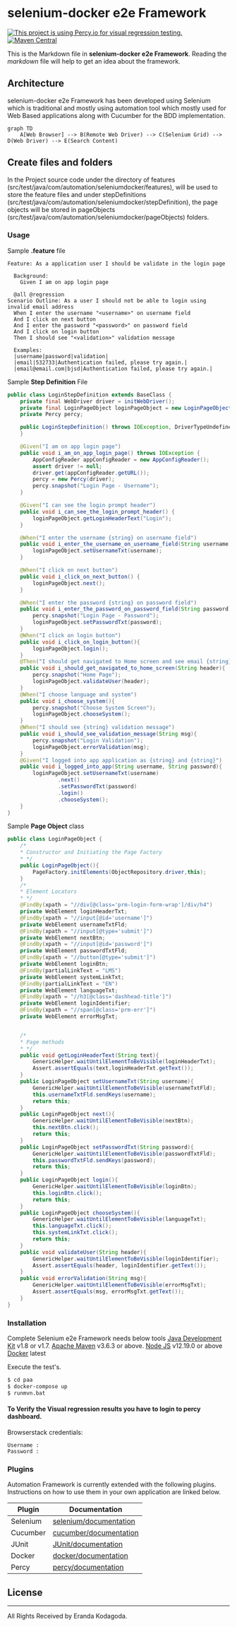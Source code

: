 # selenium-docker e2e Framework

[![This project is using Percy.io for visual regression testing.](https://percy.io/static/images/percy-badge.svg)](https://percy.io/)
[![Maven Central](https://maven-badges.herokuapp.com/maven-central/cz.jirutka.rsql/rsql-parser/badge.svg)](https://maven-badges.herokuapp.com/maven-central/cz.jirutka.rsql/rsql-parser)

This is the Markdown file in **selenium-docker e2e Framework**. Reading the _markdown_ file will help to get an idea about the framework.

## Architecture

selenium-docker e2e Framework has been developed using Selenium which is traditional and mostly using automation tool which mostly used for Web Based applications along with Cucumber for the BDD implementation. 

```mermaid
graph TD
    A[Web Browser] --> B(Remote Web Driver) --> C(Selenium Grid) --> D(Web Driver) --> E(Search Content)
```
## Create files and folders

In the Project source code under the directory of features (src/test/java/com/automation/seleniumdocker/features), 
will be used to store the feature files and under stepDefinitions (src/test/java/com/automation/seleniumdocker/stepDefinition),
the page objects will be stored in pageObjects (src/test/java/com/automation/seleniumdocker/pageObjects) folders.

### Usage

Sample **.feature** file
```gherkin
Feature: As a application user I should be validate in the login page

  Background:
    Given I am on app login page

  @all @regression
Scenario Outline: As a user I should not be able to login using invalid email address
  When I enter the username "<username>" on username field
  And I click on next button
  And I enter the password "<password>" on password field
  And I click on login button
  Then I should see "<validation>" validation message

  Examples:
  |username|password|validation|
  |email|532733|Authentication failed, please try again.|
  |email@email.com|bjsd|Authentication failed, please try again.|
```

Sample **Step Definition** File
```java
public class LoginStepDefinition extends BaseClass {
    private final WebDriver driver = initWebDriver();
    private final LoginPageObject loginPageObject = new LoginPageObject();
    private Percy percy;

    public LoginStepDefinition() throws IOException, DriverTypeUndefinedException {
    }

    @Given("I am on app login page")
    public void i_am_on_app_login_page() throws IOException {
        AppConfigReader appConfigReader = new AppConfigReader();
        assert driver != null;
        driver.get(appConfigReader.getURL());
        percy = new Percy(driver);
        percy.snapshot("Login Page - Username");
    }

    @Given("I can see the login prompt header")
    public void i_can_see_the_login_prompt_header() {
        loginPageObject.getLoginHeaderText("Login");
    }

    @When("I enter the username {string} on username field")
    public void i_enter_the_username_on_username_field(String username) {
        loginPageObject.setUsernameTxt(username);
    }

    @When("I click on next button")
    public void i_click_on_next_button() {
        loginPageObject.next();
    }

    @When("I enter the password {string} on password field")
    public void i_enter_the_password_on_password_field(String password){
        percy.snapshot("Login Page - Password");
        loginPageObject.setPasswordTxt(password);
    }
    @When("I click on login button")
    public void i_click_on_login_button(){
        loginPageObject.login();
    }
    @Then("I should get navigated to Home screen and see email {string}")
    public void i_should_get_navigated_to_home_screen(String header){
        percy.snapshot("Home Page");
        loginPageObject.validateUser(header);
    }
    @When("I choose language and system")
    public void i_choose_system(){
        percy.snapshot("Choose System Screen");
        loginPageObject.chooseSystem();
    }
    @When("I should see {string} validation message")
    public void i_should_see_validation_message(String msg){
        percy.snapshot("Login Validation");
        loginPageObject.errorValidation(msg);
    }
    @Given("I logged into app application as {string} and {string}")
    public void i_logged_into_app(String username, String password){
        loginPageObject.setUsernameTxt(username)
                .next()
                .setPasswordTxt(password)
                .login()
                .chooseSystem();
    }
}
```
Sample **Page Object** class
```java
public class LoginPageObject {
    /*
    * Constructor and Initiating the Page Factory
    * */
    public LoginPageObject(){
        PageFactory.initElements(ObjectRepository.driver,this);
    }
    /*
    * Element Locators
    * */
    @FindBy(xpath = "//div[@class='prm-login-form-wrap']/div/h4")
    private WebElement loginHeaderTxt;
    @FindBy(xpath = "//input[@id='username']")
    private WebElement usernameTxtFld;
    @FindBy(xpath = "//input[@type='submit']")
    private WebElement nextBtn;
    @FindBy(xpath = "//input[@id='password']")
    private WebElement passwordTxtFld;
    @FindBy(xpath = "//button[@type='submit']")
    private WebElement loginBtn;
    @FindBy(partialLinkText = "LMS")
    private WebElement systemLinkTxt;
    @FindBy(partialLinkText = "EN")
    private WebElement languageTxt;
    @FindBy(xpath = "//h3[@class='dashhead-title']")
    private WebElement loginIdentifier;
    @FindBy(xpath = "//span[@class='prm-err']")
    private WebElement errorMsgTxt;


    /*
    * Page methods
    * */
    public void getLoginHeaderText(String text){
        GenericHelper.waitUntilElementToBeVisible(loginHeaderTxt);
        Assert.assertEquals(text,loginHeaderTxt.getText());
    }
    public LoginPageObject setUsernameTxt(String username){
        GenericHelper.waitUntilElementToBeVisible(usernameTxtFld);
        this.usernameTxtFld.sendKeys(username);
        return this;
    }
    public LoginPageObject next(){
        GenericHelper.waitUntilElementToBeVisible(nextBtn);
        this.nextBtn.click();
        return this;
    }
    public LoginPageObject setPasswordTxt(String password){
        GenericHelper.waitUntilElementToBeVisible(passwordTxtFld);
        this.passwordTxtFld.sendKeys(password);
        return this;
    }
    public LoginPageObject login(){
        GenericHelper.waitUntilElementToBeVisible(loginBtn);
        this.loginBtn.click();
        return this;
    }
    public LoginPageObject chooseSystem(){
        GenericHelper.waitUntilElementToBeVisible(languageTxt);
        this.languageTxt.click();
        this.systemLinkTxt.click();
        return this;
    }
    public void validateUser(String header){
        GenericHelper.waitUntilElementToBeVisible(loginIdentifier);
        Assert.assertEquals(header, loginIdentifier.getText());
    }
    public void errorValidation(String msg){
        GenericHelper.waitUntilElementToBeVisible(errorMsgTxt);
        Assert.assertEquals(msg, errorMsgTxt.getText());
    }
}
```
### Installation

Complete Selenium e2e Framework needs below tools
[Java Development Kit](https://www.oracle.com/java/technologies/javase/javase-jdk8-downloads.html) v1.8 or v1.7.
[Apache Maven](https://maven.apache.org/download.cgi) v3.6.3 or above.
[Node JS](https://nodejs.org/en/download/) v12.19.0 or above
[Docker](https://www.docker.com/products/docker-desktop) latest

Execute the test's.

```sh
$ cd paa
$ docker-compose up
$ runmvn.bat
```

#### To Verify the Visual regression results you have to login to percy dashboard. 
Browserstack credentials:
```text
Username : 
Password : 
```

### Plugins

Automation Framework is currently extended with the following plugins. 
Instructions on how to use them in your own application are linked below.

| Plugin | Documentation |
| ------ | ------ |
| Selenium | [selenium/documentation][PlDb] |
| Cucumber | [cucumber/documentation][PlGh] |
| JUnit | [JUnit/documentation][PlDh]|
| Docker | [docker/documentation][PlDc]|
| Percy | [percy/documentation][PlDw]|


## License
----
All Rights Received by Eranda Kodagoda.

   [PlDh]: <https://junit.org/junit5/docs/current/user-guide/>
   [PlGh]: <https://cucumber.io/docs/gherkin/reference/>
   [PlDb]: <https://www.selenium.dev/documentation/en/>
   [PlDc]: <https://docs.docker.com/>
   [PlDw]: <https://docs.percy.io/docs/getting-started>